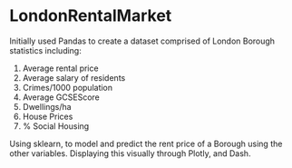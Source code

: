 # LondonRentalMarket

Initially used Pandas to create a dataset comprised of London Borough statistics including:

  1. Average rental price
  2. Average salary of residents
  3. Crimes/1000 population
  4. Average GCSEScore
  5. Dwellings/ha
  6. House Prices
  7. % Social Housing

Using sklearn, to model and predict the rent price of a Borough using the other variables.
Displaying this visually through Plotly, and Dash.
